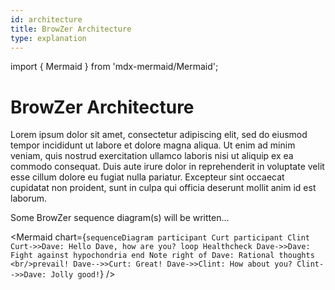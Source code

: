 ```yaml
---
id: architecture
title: BrowZer Architecture
type: explanation
---
```


import { Mermaid } from 'mdx-mermaid/Mermaid';

# BrowZer Architecture

Lorem ipsum dolor sit amet, consectetur adipiscing elit, sed do eiusmod tempor incididunt ut labore et dolore magna aliqua. Ut enim ad minim veniam, quis nostrud exercitation ullamco laboris nisi ut aliquip ex ea commodo consequat. Duis aute irure dolor in reprehenderit in voluptate velit esse cillum dolore eu fugiat nulla pariatur. Excepteur sint occaecat cupidatat non proident, sunt in culpa qui officia deserunt mollit anim id est laborum.

Some BrowZer sequence diagram(s) will be written...

<!-- prettier-ignore-start -->

<Mermaid chart={`sequenceDiagram
    participant Curt
    participant Clint
    Curt->>Dave: Hello Dave, how are you?
    loop Healthcheck
        Dave->>Dave: Fight against hypochondria
    end
    Note right of Dave: Rational thoughts <br/>prevail!
    Dave-->>Curt: Great!
    Dave->>Clint: How about you?
    Clint-->>Dave: Jolly good!`} />

<!-- prettier-ignore-end -->
